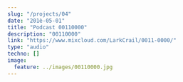```yaml
---
slug: "/projects/04"
date: "201è-05-01"
title: "Podcast 00110000"
description: "00110000"
link: "https://www.mixcloud.com/LarkCrail/0011-0000/"
type: "audio"
techno: []
image:
  feature: ../images/00110000.jpg
---
```

